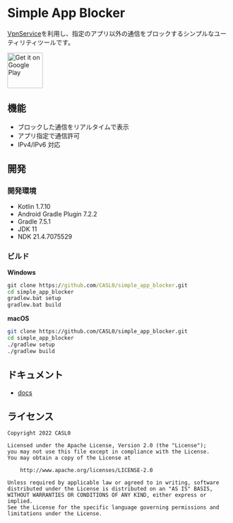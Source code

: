 # Simple App Blocker

[VpnService](https://developer.android.com/reference/android/net/VpnService)を利用し、指定のアプリ以外の通信をブロックするシンプルなユーティリティツールです。

<a href='https://play.google.com/store/apps/details?id=jp.co.casl0.android.simpleappblocker'>
    <img alt='Get it on Google Play' height="80" src='https://play.google.com/intl/en_us/badges/images/generic/en_badge_web_generic.png'/></a>

## 機能

- ブロックした通信をリアルタイムで表示
- アプリ指定で通信許可
- IPv4/IPv6 対応

## 開発

### 開発環境

- Kotlin 1.7.10
- Android Gradle Plugin 7.2.2
- Gradle 7.5.1
- JDK 11
- NDK 21.4.7075529

### ビルド

**Windows**

```cmd
git clone https://github.com/CASL0/simple_app_blocker.git
cd simple_app_blocker
gradlew.bat setup
gradlew.bat build
```

**macOS**

```bash
git clone https://github.com/CASL0/simple_app_blocker.git
cd simple_app_blocker
./gradlew setup
./gradlew build
```

## ドキュメント

- [docs](/docs)

## ライセンス

```
Copyright 2022 CASL0

Licensed under the Apache License, Version 2.0 (the "License");
you may not use this file except in compliance with the License.
You may obtain a copy of the License at

    http://www.apache.org/licenses/LICENSE-2.0

Unless required by applicable law or agreed to in writing, software
distributed under the License is distributed on an "AS IS" BASIS,
WITHOUT WARRANTIES OR CONDITIONS OF ANY KIND, either express or implied.
See the License for the specific language governing permissions and
limitations under the License.
```
